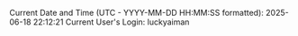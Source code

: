 Current Date and Time (UTC - YYYY-MM-DD HH:MM:SS formatted): 2025-06-18 22:12:21
Current User's Login: luckyaiman
